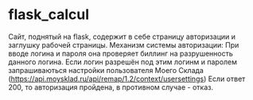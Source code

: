 # flask_calcul
Сайт, поднятый на flask, содержит в себе страницу авторизации и заглушку рабочей страницы.
Механизм системы авторизации:
При вводе логина и пароля она проверяет биллинг на разрушенность данного логина.
Если логин разрешён под этим логинм и паролем запрашиваються настройки пользователя Моего Склада (https://api.moysklad.ru/api/remap/1.2/context/usersettings)
Если ответ 200, то авторизация пройдена, в противном случае - отказ.
